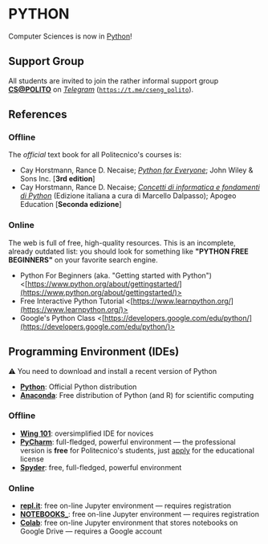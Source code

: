 PYTHON
======

Computer Sciences is now in [Python](https://en.wikipedia.org/wiki/Python_(programming_language))!

## Support Group

All students are invited to join the rather informal support group [**CS@POLITO**](https://t.me/cseng_polito) on [*Telegram*](https://en.wikipedia.org/wiki/Telegram_(software)) ([`https://t.me/cseng_polito`](https://t.me/cseng_polito)).

## References

### Offline

The *official* text book for all Politecnico's courses is:

* Cay Horstmann, Rance D. Necaise; [*Python for Everyone*](https://www.wiley.com/en-it/Python+For+Everyone,+3rd+Edition-p-9781119498537); John Wiley & Sons Inc. [**3rd edition**]
* Cay Horstmann, Rance D. Necaise; [*Concetti di informatica e fondamenti di Python*](http://www.apogeoeducation.com/concetti-di-informatica-e-fondamenti-di-python.html) (Edizione italiana a cura di Marcello Dalpasso); Apogeo Education [**Seconda edizione**]

### Online

The web is full of free, high-quality resources. This is an incomplete, already outdated list: you should look for something like **"PYTHON FREE BEGINNERS"** on your favorite search engine.

* Python For Beginners (aka. "Getting started with Python") <[https://www.python.org/about/gettingstarted/](https://www.python.org/about/gettingstarted/)>
* Free Interactive Python Tutorial <[https://www.learnpython.org/](https://www.learnpython.org/)>
*  Google's Python Class <[https://developers.google.com/edu/python/](https://developers.google.com/edu/python/)>

## Programming Environment (IDEs)

:warning: You need to download and install a recent version of Python

* [**Python**](https://www.python.org/downloads/): Official Python distribution
* [**Anaconda**](https://docs.anaconda.com/anaconda/install/):  Free distribution of Python (and R) for scientific computing 

### Offline

* [**Wing 101**](https://wingware.com/downloads/wingide-101): oversimplified IDE for novices
* [**PyCharm**](https://www.jetbrains.com/pycharm/): full-fledged, powerful environment — the professional version is **free** for Politecnico's students, just [apply](https://www.jetbrains.com/community/education/#students) for the educational license
* [**Spyder**](https://www.spyder-ide.org/): free, full-fledged, powerful environment

### Online

* [**repl.it**](http://repl.it): free on-line Jupyter environment — requires registration
* [**NOTEBOOKS_**](https://notebooks.ai/dashboard): free on-line Jupyter environment — requires registration
* [**Colab**](https://colab.research.google.com): free on-line Jupyter environment that stores notebooks on Google Drive — requires a Google account
